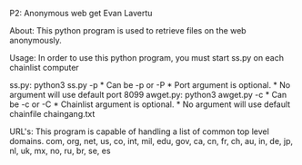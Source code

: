 P2: Anonymous web get
Evan Lavertu

About:
  This python program is used to retrieve files on the web anonymously.


Usage:
  In order to use this python program, you must start ss.py on each chainlist computer

  ss.py: python3 ss.py -p <PORT>
    * Can be -p or -P
    * Port argument is optional.
    * No argument will use default port 8099
  awget.py: python3 awget.py <URL> -c <CHAINLIST>
    * Can be -c or -C
    * Chainlist argument is optional.
    * No argument will use default chainfile chaingang.txt

URL's:
  This program is capable of handling a list of common top level domains.
  com, org, net, us, co, int, mil, edu, gov, ca, cn, fr, ch, au, in, de, jp, nl, uk, mx, no, ru, br, se, es
